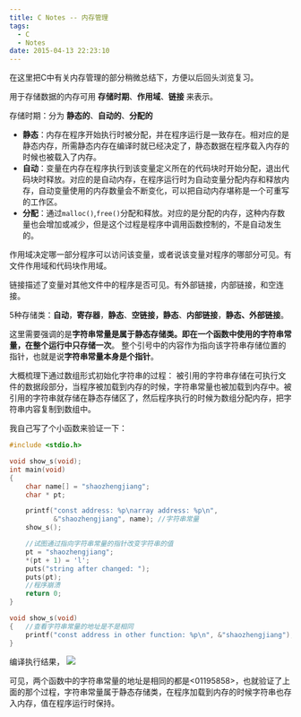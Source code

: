 ```yaml
---
title: C Notes -- 内存管理
tags:
  - C
  - Notes
date: 2015-04-13 22:23:10
---
```


在这里把C中有关内存管理的部分稍微总结下，方便以后回头浏览复习。

用于存储数据的内存可用 **存储时期**、**作用域**、**链接** 来表示。

存储时期：分为 **静态的**、**自动的**、**分配的**

*   **静态**：内存在程序开始执行时被分配，并在程序运行是一致存在。相对应的是静态内存，所需静态内存在编译时就已经决定了，静态数据在程序载入内存的时候也被载入了内存。
*   **自动**：变量在内存在程序执行到该变量定义所在的代码块时开始分配，退出代码块时释放。对应的是自动内存，在程序运行时为自动变量分配内存和释放内存，自动变量使用的内存数量会不断变化，可以把自动内存堪称是一个可重写的工作区。
*   **分配**：通过`malloc()`,`free()`分配和释放。对应的是分配的内存，这种内存数量也会增加或减少，但是这个过程是程序中调用函数控制的，不是自动发生的。

作用域决定哪一部分程序可以访问该变量，或者说该变量对程序的哪部分可见。有文件作用域和代码块作用域。

链接描述了变量对其他文件中的程序是否可见。有外部链接，内部链接，和空连接。

5种存储类：**自动**，**寄存器**，**静态**、**空链接，静态**、**内部链接**，**静态、外部链接**。

这里需要强调的是**字符串常量是属于静态存储类。即在一个函数中使用的字符串常量，在整个运行中只存储一次**。
整个引号中的内容作为指向该字符串存储位置的指针，也就是说**字符串常量本身是个指针**。

大概梳理下通过数组形式初始化字符串的过程：
被引用的字符串存储在可执行文件的数据段部分，当程序被加载到内存的时候，字符串常量也被加载到内存中。被引用的字符串就存储在静态存储区了，然后程序执行的时候为数组分配内存，把字符串内容复制到数组中。

我自己写了个小函数来验证一下：
``` C
#include <stdio.h>

void show_s(void);
int main(void)
{
	char name[] = "shaozhengjiang";
	char * pt;

	printf("const address: %p\narray address: %p\n", 
		   &"shaozhengjiang", name); //字符串常量
	show_s();

    //试图通过指向字符串常量的指针改变字符串的值
	pt = "shaozhengjiang";
	*(pt + 1) = 'l';
	puts("string after changed: ");
	puts(pt);
	//程序崩溃
    return 0;
}

void show_s(void)
{   //查看字符串常量的地址是不是相同
    printf("const address in other function: %p\n", &"shaozhengjiang");
}
```
编译执行结果，
![](http://ipytlab.com/wp-content/uploads/2015/04/QQ截图20150413221708.gif)

可见，两个函数中的字符串常量的地址是相同的都是<01195858>，也就验证了上面的那个过程，字符串常量属于静态存储类，在程序加载到内存的时候字符串也存入内存，值在程序运行时保持。
